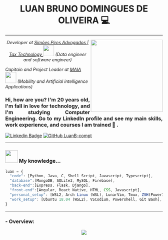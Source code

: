 <h1 align='center'> LUAN BRUNO DOMINGUES DE OLIVEIRA 💻 </h1>

---------------------------------------

<img align='right' src="https://github.com/LuanB-compt/README/blob/main/Imagens/README.jpg" width="230">
<p align="center"><em>Developer at <a href="https://www.simoespires.adv.br">Simões Pires Advogados | Tax Technology </a><img src="https://static.wixstatic.com/media/3216b1_35dc5a6574104e56a64a1a6f686d5234~mv2.png/v1/fill/w_334,h_93,al_c,q_85,usm_0.66_1.00_0.01,enc_auto/3216b1_35dc5a6574104e56a64a1a6f686d5234~mv2.png" width="35"> (Data engineer and software engineer)

Capitain and Project Leader at <a href="https://lince.facens.br/maia-mobilidade-aplicada-e-inteligencia-artificial/">MAIA </a><img src="https://mlogu6g7z5ex.i.optimole.com/SKggyqg-n-C2CCk4/w:341/h:334/q:90/https://lince.facens.br/wp-content/uploads/2020/04/logo-maia.png" width="35"> (Mobility and Artificial intelligence Applications) </em></p>

### <p align="justify"> Hi, how are you? I'm 20 years old, I'm fall in love for technology, and I'm studying Computer Engineering. Go to my LinkedIn profile and see my main skills, work experience, and courses I am trained 🤠 . </p>

[![Linkedin Badge](https://img.shields.io/badge/-LinkedIn-blue?style=flat-square&logo=Linkedin&logoColor=white&link=https://www.linkedin.com/in/luan-bruno-2004031bb/)](https://www.linkedin.com/in/luan-bruno-2004031bb/)
[![GitHub LuanB-compt](https://img.shields.io/github/followers/LuanB-compt?label=follow&style=social)](https://github.com/LuanB-compt)

---------------------------------

### <img src="https://c.tenor.com/i_K3zWsgcG8AAAAj/hacker-pepe.gif" width="40"> My knowledge...  

```js
luan = {
  "code": [Python, Java, C, Shell Script, Javascript, Typescript],
  "database":[MongoDB, SQLite3, MySQL, Firebase],
  "back-end":[Express, Flask, Django],
  "front-end":[Angular, React Native, HTML, CSS, Javascript],
  "personal_setup": [WSL2, Arch Linux (WSL), LunarVim, Tmux, ZSH(Power10k), Git Bash],
  "work_setup": [Ubuntu 18.04 (WSL2), VSCodium, Powershell, Git Bash],
}
```

----------------------------------

### - Overview:
<p align="center">
  <img align='center' src="https://github-readme-stats.vercel.app/api?username=LuanB-compt&hide=issues&theme=tokyonight" />  
</p>
